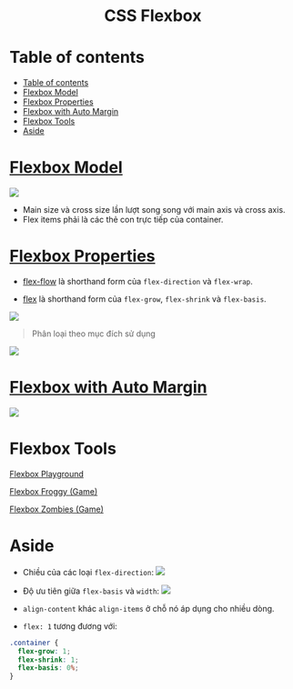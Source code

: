 <link rel='stylesheet' href='../../../main.css'>

<div class="title"> 
    <center><h1 class="bigtitle">CSS Flexbox</h1></center>
</div>

# Table of contents

- [Table of contents](#table-of-contents)
- [Flexbox Model](#flexbox-model)
- [Flexbox Properties](#flexbox-properties)
- [Flexbox with Auto Margin](#flexbox-with-auto-margin)
- [Flexbox Tools](#flexbox-tools)
- [Aside](#aside)

# [Flexbox Model](https://css-tricks.com/snippets/css/a-guide-to-flexbox/)

<img src="flex1.png">

- Main size và cross size lần lượt song song với main axis và cross axis.
- Flex items phải là các thẻ con trực tiếp của container.

# [Flexbox Properties](https://www.samanthaming.com/flexbox30/)

- [flex-flow](https://developer.mozilla.org/en-US/docs/Web/CSS/flex-flow) là shorthand form của `flex-direction` và `flex-wrap`.

- [flex](https://developer.mozilla.org/en-US/docs/Web/CSS/flex) là shorthand form của `flex-grow`, `flex-shrink` và `flex-basis`.

<img src="flex2.png">

> Phân loại theo mục đích sử dụng

<img src="flex2b.png">

# [Flexbox with Auto Margin](https://www.samanthaming.com/flexbox30/31-flexbox-with-auto-margins/)

<img src="flex2c.png">

# Flexbox Tools

[Flexbox Playground](https://codepen.io/enxaneta/full/adLPwv)

[Flexbox Froggy (Game)](https://flexboxfroggy.com/#vi)

[Flexbox Zombies (Game)](https://mastery.games/flexboxzombies/)

# Aside

- Chiều của các loại `flex-direction`:
  <img src="flex3.png">
  <br>
- Độ ưu tiên giữa `flex-basis` và `width`:
  <img src="flex4.png">
  <br>
- `align-content` khác `align-items` ở chỗ nó áp dụng cho nhiều dòng.

- `flex: 1` tương đương với:

```css
.container {
  flex-grow: 1;
  flex-shrink: 1;
  flex-basis: 0%;
}
```
